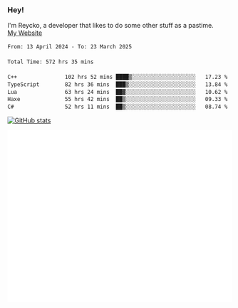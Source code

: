 ### Hey!
I'm Reycko, a developer that likes to do some other stuff as a pastime.  
[My Website](https://reycko.root.sx)

<!--START_SECTION:wakasection-->

```txt
From: 13 April 2024 - To: 23 March 2025

Total Time: 572 hrs 35 mins

C++               102 hrs 52 mins ████▒░░░░░░░░░░░░░░░░░░░░   17.23 %
TypeScript        82 hrs 36 mins  ███▒░░░░░░░░░░░░░░░░░░░░░   13.84 %
Lua               63 hrs 24 mins  ██▓░░░░░░░░░░░░░░░░░░░░░░   10.62 %
Haxe              55 hrs 42 mins  ██▒░░░░░░░░░░░░░░░░░░░░░░   09.33 %
C#                52 hrs 11 mins  ██▒░░░░░░░░░░░░░░░░░░░░░░   08.74 %
```

<!--END_SECTION:wakasection-->

[![GitHub stats](https://github-readme-stats.vercel.app/api?username=Reycko&show_icons=true&theme=dark&hide_title=true&count_private=true)](https://github.com/anuraghazra/github-readme-stats)

![Metrics](/github-metrics.svg)
